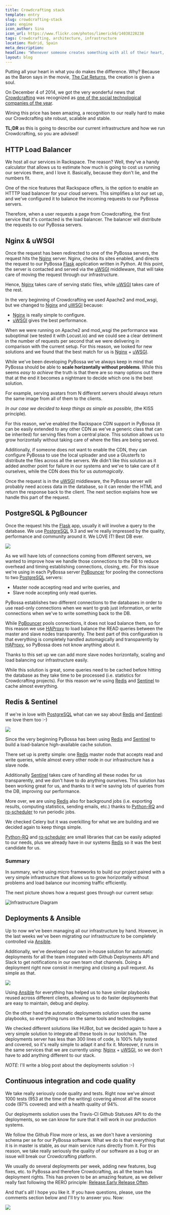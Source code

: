 ```yaml
---
title: Crowdcrafting stack
template: entry
slug: crowdcrafting-stack
icon: engine
icon_author: Sina
icon_url: https://www.flickr.com/photos/limerick6/14038228238
tags: Crowdcrafting, architecture, infrastructure
location: Madrid, Spain
meta_description: 
headline: "Whenever someone creates something with all of their heart, then that creation is given a soul"
layout: blog
---
```


Putting all your heart in what you do makes the difference. Why? Because as the
Baron says in the movie, [The Cat
Returns](http://en.wikipedia.org/wiki/The_Cat_Returns), the creation is given a
soul.

<!--more-->

On December 4 of 2014, we got the very wonderful news that
[Crowdcrafting](http://crowdcrafing.org) was recognized as [one of the social
technological companies of the year](http://socialtech.org.uk/nominet-trust-100/).

Wining this price has been amazing, a recognition to our really hard to make our 
Crowdcrafting site robust, scalable and stable.

**TL;DR** as this is going to describe our current infrastructure and how we run
Crowdcrafting, so you are advised!

## HTTP Load Balancer

We host all our services in Rackspace. The reason? Well, they've a handy
calculator that allows us to estimate how much is going to cost us running our
services there, and I love it. Basically, because they don't lie, and the
numbers fit.

One of the nice features that Rackspace offers, is the option to enable an
HTTTP load balancer for your cloud servers. This simplifies a lot our set up,
and we've configured it to balance the incoming requests to our PyBossa
servers.

Therefore, when a user requests a page from Crowdcrafting, the first service
that it's contacted is the load balancer. The balancer will distribute the
requests to our PyBossa servers.

## Nginx & uWSGI

Once the request has been redirected to one of the PyBossa servers, the request
hits the [Nginx](http://nginx.org) server. Nginx, checks its sites enabled, and directs the request
to our PyBossa [Flask](http://flask.pocoo.org) application written in Python. At this point, the server
is contacted and served via the [uWSGI](https://uwsgi-docs.readthedocs.org) middleware, that will take care of moving
the request through our infrastructure.

Hence, [Nginx](http://nginx.org) takes care of serving static files, while [uWSGI](https://uwsgi-docs.readthedocs.org) takes care of the
rest.

In the very beginning of Crowdcrafting we used Apache2 and mod_wsgi, but we
changed to [Nginx](http://nginx.org) and [uWSGI](https://uwsgi-docs.readthedocs.org) because:

 - [Nginx](http://nginx.org) is really simple to configure.
 - [uWSGI](https://uwsgi-docs.readthedocs.org) gives the best performance.

When we were running on Apache2 and mod_wsgi the
performance was suboptimal (we tested it with Locust.io) and we could see a
clear detriment in the number of requests per second that we were delivering in
comparison with the current setup. For this reason, we looked for new solutions
and we found that the best match for us is [Nginx](http://nginx.org) + [uWSGI](https://uwsgi-docs.readthedocs.org).

While we've been developing PyBossa we've always keep in mind that PyBossa
should be able to **scale horizontally without problems**. While this seems *easy
to achieve* the truth is that there are so many options out there that at the
end it becomes a nightmare to decide which one is the best solution.

For example, serving avatars from N different servers should always return the
same image from all of them to the clients.

*In our case we decided to keep things as simple as possible*, (the KISS principle).

For this reason, we've enabled the Rackspace CDN support in PyBossa (it can be
easily extended to any other CDN as we've a generic class that can be
inherited) for serving files from a central place. This solution allows us to
grow horizontally without taking care of where the files are being served.

Additionally, if someone does not want to enable the CDN, they can configure
PyBossa to use the local uploader and use a Glusterfs to distribute the files
across all the servers. We didn't like this solution as it added another point for 
failure in our systems and we've to take care of it ourselves, while the CDN does 
this for us *automagically*.

Once the request is in the [uWSGI](https://uwsgi-docs.readthedocs.org) middleware, the PyBossa server will probably
need access data in the database, so it can render the HTML and return the
response back to the client. The next section explains how we handle this part
of the request.

## PostgreSQL & PgBouncer

Once the request hits the [Flask](http://flask.pocoo.org) app, usually it will involve a query to the
database. We use [PostgreSQL](http://www.postgresql.org) 9.3 and we're really impressed by the quality,
performance and community around it. We LOVE IT! Best DB ever.

<img src="http://i.giphy.com/WxxsVAJLSBsFa.gif"/>

As we will have lots of connections coming from different servers, we wanted to
improve how we handle those connections to the DB to reduce overhead and timing
establishing connections, closing, etc. For this issue we're using in each
PyBossa server [PgBouncer](https://wiki.postgresql.org/wiki/PgBouncer) for pooling the connections to two [PostgreSQL](http://www.postgresql.org) servers: 

 - Master node accepting read and write queries, and
 - Slave node accepting only read queries.

PyBossa establishes two different connections to the databases in order to use
read-only connections when we want to grab just information, or write
connections when we've to write something back to the DB. 

While [PgBouncer](https://wiki.postgresql.org/wiki/PgBouncer) pools connections, it does not load balance them, so for this
reason we use [HAProxy](http://www.haproxy.org) to load balance the READ queries between the master and
slave nodes transparently. The best part of this configuration is that
everything is completely handled automagically and transparently by [HAProxy](http://www.haproxy.org), so
PyBossa does not know anything about it.

Thanks to this set up we can add more slave nodes horizontally, scaling and load
balancing our infrastructure easily.

While this solution is great, some queries need to be cached before hitting the
database as they take time to be processed (i.e. statistics for Crowdcrafting
projects). For this reason we're using [Redis](http://redis.io) and [Sentinel](http://redis.io/topics/sentinel) to cache almost 
everything.

## Redis & Sentinel

If we're in love with [PostgreSQL](http://www.postgresql.org) what can we say about [Redis](http://redis.io) and [Sentinel](http://redis.io/topics/sentinel): we
love them too :-)

<img src="http://i.giphy.com/f31DK1KpGsyMU.gif">

Since the very beginning PyBossa has been using [Redis](http://redis.io) and [Sentinel](http://redis.io/topics/sentinel) to build a
load-balance high-available cache solution. 

There set up is pretty simple: one [Redis](http://redis.io) master node that accepts read and write 
queries, while almost every other node in our infrastructure has a slave node.

Additionally [Sentinel](http://redis.io/topics/sentinel) takes care of handling all these nodes for us
transparently, and we don't have to do anything ourselves. This solution has
been working great for us, and thanks to it we're saving lots of queries from
the DB, improving our performance.

More over, we are using [Redis](http://redis.io) also for background jobs (i.e. exporting results,
computing statistics, sending emails, etc.) thanks to
[Python-RQ](http://python-rq.org/) and [rq-scheduler](https://github.com/ui/rq-scheduler)
to run periodic jobs. 

We checked Celery but it was overkilling for what we are
building and we decided again to keep things simple. 

[Python-RQ](http://python-rq.org/) and
[rq-scheduler](https://github.com/ui/rq-scheduler) are small libraries that can be easily adapted to our 
needs, plus we already have in our systems [Redis](http://redis.io) so it was the best candidate
for us.

### Summary

In summary, we're using micro frameworks to build our project paired with 
a very simple infrastructure that allows us to grow 
horizontally without problems and load balance our incoming traffic efficiently.

The next picture shows how a request goes through our current setup:

<p><img alt="Infrastructure Diagram"
src="/assets/img/blog/infrastructurediagram.png"></p>

## Deployments & Ansible

Up to now we've been managing all our infrastructure by hand. However, in the
last weeks we've been migrating our infrastructure to be completely
controlled via [Ansible](http://www.ansible.com). 

Additionally, we've developed our own in-house solution
for automatic deployments for all the team integrated with Github Deployments
API and Slack to get notifications in our own team chat channels. Doing a
deployment right now consist in merging and closing a pull request. As simple
as that.

<img src="http://i.giphy.com/AMqCTHuCMFpM4.gif">

Using [Ansible](http://www.ansible.com) for everything has helped us to have similar playbooks reused
across different clients, allowing us to do faster deployments that are easy to
maintain, debug and deploy.

On the other hand the automatic deployments solution uses the same playbooks,
so everything runs on the same tools and technologies.

We checked different solutions like HUBot, but we decided again to have a very
simple solution to integrate all these tools in our toolchain. The deployments
server has less than 300 lines of code, is 100% fully tested and covered, so
it's really simple to adapt it and fix it. Moreover, it runs in the same
services that we are currently using: [Nginx](http://nginx.org) + [uWSGI](https://uwsgi-docs.readthedocs.org), so we don't have to add
anything different to our stack.

*NOTE*: I'll write a blog post about the deployments solution :-)

## Continuous integration and code quality

We take really seriously code quality and tests. Right now we've almost 1000
tests (953 at the time of the writing) covering almost all the source code (97%
covered) and with a health quality of 94%.

Our deployments solution uses the Travis-CI Github Statuses API to do the
deployments, so we can know for sure that it will work in our production
systems.

We follow the Github Flow more or less, as we don't have a versioning schema
per se for our PyBossa software. What we do is that everything that it is in
master is stable, as our main service runs directly from it. For this reason,
we take really seriously the quality of our software as a bug or an issue will
break our Crowdcrafting platform.

We usually do several deployments per week, adding new features, bug fixes,
etc. to PyBossa and therefore Crowdcrafting, as all the team has deployment
rights. This has proven to be an amazing feature, as we deliver really fast
following the RERO principle: [Release Early Release Often](http://www.catb.org/esr/writings/homesteading/cathedral-bazaar/ar01s04.html).

And that's all! I hope you like it. If you have questions, please, use the
comments section below and I'll try to answer you. Now:

<img src="http://i.giphy.com/i2p0AzumArz3i.gif">

